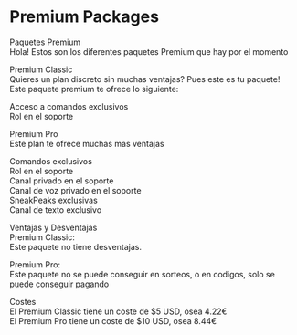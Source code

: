 # Premium Packages

Paquetes Premium  
Hola! Estos son los diferentes paquetes Premium que hay por el momento

Premium Classic  
Quieres un plan discreto sin muchas ventajas? Pues este es tu paquete! Este paquete premium te ofrece lo siguiente:  
  
Acceso a comandos exclusivos  
Rol en el soporte

Premium Pro  
Este plan te ofrece muchas mas ventajas  
  
Comandos exclusivos  
Rol en el soporte  
Canal privado en el soporte  
Canal de voz privado en el soporte  
SneakPeaks exclusivas  
Canal de texto exclusivo

Ventajas y Desventajas  
Premium Classic:  
Este paquete no tiene desventajas.  
  
Premium Pro:  
Este paquete no se puede conseguir en sorteos, o en codigos, solo se puede conseguir pagando

Costes  
El Premium Classic tiene un coste de $5 USD, osea 4.22€  
El Premium Pro tiene un coste de $10 USD, osea 8.44€

